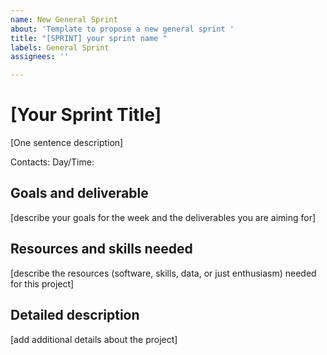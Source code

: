 ```yaml
---
name: New General Sprint
about: 'Template to propose a new general sprint '
title: "[SPRINT] your sprint name "
labels: General Sprint
assignees: ''

---
```


# [Your Sprint Title]

[One sentence description]

Contacts:
Day/Time:

## Goals and deliverable
[describe your goals for the week and the deliverables you are aiming for]

## Resources and skills needed
[describe the resources (software, skills, data, or just enthusiasm) needed for this project]
  
## Detailed description
[add additional details  about the project]
